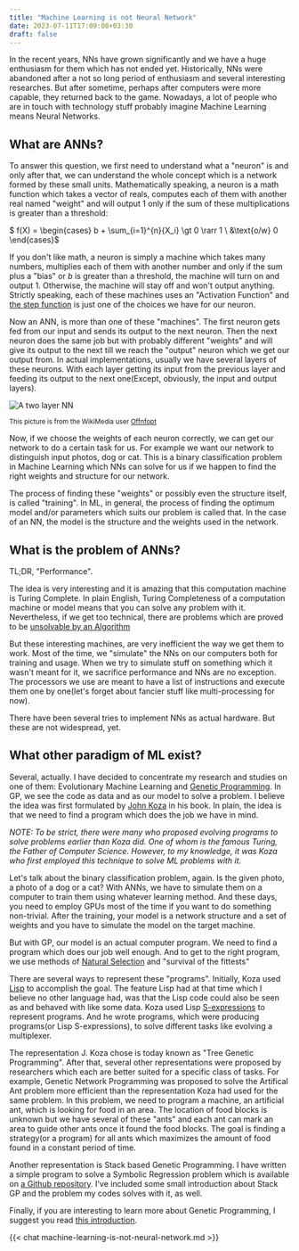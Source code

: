 ```yaml
---
title: "Machine Learning is not Neural Network"
date: 2023-07-11T17:09:08+03:30
draft: false 
---
```


In the recent years, NNs have grown significantly and we have a huge enthusiasm for them which has not ended yet. Historically, NNs were abandoned after a not so long period of enthusiasm and several interesting researches. But after sometime, perhaps after computers were more capable, they returned back to the game. Nowadays, a lot of people who are in touch with technology stuff probably imagine Machine Learning means Neural Networks.

## What are ANNs?

To answer this question, we first need to understand what a "neuron" is and only after that, we can understand the whole concept which is a network formed by these small units. Mathematically speaking, a neuron is a math function which takes a vector of reals, computes each of them with another real named "weight" and will output 1 only if the sum of these multiplications is greater than a threshold:

$ f(X) = \begin{cases}
  b + \sum_{i=1}^{n}{X_i} \gt 0 \rarr 1 \\
  &\text{o/w} 0
\end{cases}$

If you don't like math, a neuron is simply a machine which takes many numbers, multiplies each of them with another number and only if the sum plus a "bias" or $b$ is greater than a threshold, the machine will turn on and output $1$. Otherwise, the machine will stay off and won't output anything. Strictly speaking, each of these machines uses an "Activation Function" and [the step function](https://en.wikipedia.org/wiki/Step_function) is just one of the choices we have for our neuron.

Now an ANN, is more than one of these "machines". The first neuron gets fed from our input and sends its output to the next neuron. Then the next neuron does the same job but with probably different "weights" and will give its output to the next till we reach the "output" neuron which we get our output from. In actual implementations, usually we have several layers of these neurons. With each layer getting its input from the previous layer and feeding its output to the next one(Except, obviously, the input and output layers).

![A two layer NN](https://upload.wikimedia.org/wikipedia/commons/0/00/Multi-Layer_Neural_Network-Vector-Blank.svg)

<sup>This picture is from the WikiMedia user [Offnfopt](https://commons.wikimedia.org/wiki/File:Multi-Layer_Neural_Network-Vector-Blank.svg)</sup>

Now, if we choose the weights of each neuron correctly, we can get our network to do a certain task for us. For example we want our network to distinguish input photos, dog or cat. This is a binary classification problem in Machine Learning which NNs can solve for us if we happen to find the right weights and structure for our network.

The process of finding these "weights" or possibly even the structure itself, is called "training". In ML, in general, the process of finding the optimum model and/or parameters which suits our problem is called that. In the case of an NN, the model is the structure and the weights used in the network.

## What is the problem of ANNs?

TL;DR, "Performance".

The idea is very interesting and it is amazing that this computation machine is Turing Complete. In plain English, Turing Completeness of a computation machine or model means that you can solve any problem with it. Nevertheless, if we get too technical, there are problems which are proved to be [unsolvable by an Algorithm](https://en.wikipedia.org/wiki/Undecidable_problem)

But these interesting machines, are very inefficient the way we get them to work. Most of the time, we "simulate" the NNs on our computers both for training and usage. When we try to simulate stuff on something which it wasn't meant for it, we sacrifice performance and NNs are no exception. The processors we use are meant to have a list of instructions and execute them one by one(let's forget about fancier stuff like multi-processing for now).

There have been several tries to implement NNs as actual hardware. But these are not widespread, yet.

## What other paradigm of ML exist?

Several, actually. I have decided to concentrate my research and studies on one of them: Evolutionary Machine Learning and [Genetic Programming](https://en.wikipedia.org/wiki/Genetic_programming). In GP, we see the code as data and as our model to solve a problem. I believe the idea was first formulated by [John Koza](https://en.wikipedia.org/wiki/John_Koza) in his book. In plain, the idea is that we need to find a program which does the job we have in mind.

_NOTE: To be strict, there were many who proposed evolving programs to solve problems earlier than Koza did. One of whom is the famous Turing, the Father of Computer Science. However, to my knowledge, it was Koza who first employed this technique to solve ML problems with it._

Let's talk about the binary classification problem, again. Is the given photo, a photo of a dog or a cat? With ANNs, we have to simulate them on a computer to train them using whatever learning method. And these days, you need to employ GPUs most of the time if you want to do something non-trivial. After the training, your model is a network structure and a set of weights and you have to simulate the model on the target machine.

But with GP, our model is an actual computer program. We need to find a program which does our job well enough. And to get to the right program, we use methods of [Natural Selection](https://en.wikipedia.org/wiki/Natural_selection) and "survival of the fittests"

There are several ways to represent these "programs". Initially, Koza used [Lisp](https://en.wikipedia.org/wiki/Lisp_(programming_language)) to accomplish the goal. The feature Lisp had at that time which I believe no other language had, was that the Lisp code could also be seen as and behaved with like some data. Koza used Lisp [S-expressions](https://en.wikipedia.org/wiki/S-expression) to represent programs. And he wrote programs, which were producing programs(or Lisp S-expressions), to solve different tasks like evolving a multiplexer.

The representation J. Koza chose is today known as "Tree Genetic Programming". After that, several other representations were proposed by researchers which each are better suited for a specific class of tasks. For example, Genetic Network Programming was proposed to solve the Artifical Ant problem more efficient than the representation Koza had used for the same problem. In this problem, we need to program a machine, an artificial ant, which is looking for food in an area. The location of food blocks is unknown but we have several of these "ants" and each ant can mark an area to guide other ants once it found the food blocks. The goal is finding a strategy(or a program) for all ants which maximizes the amount of food found in a constant period of time.

Another representation is Stack based Genetic Programming. I have written a simple program to solve a Symbolic Regression problem which is available on [a Github repository](https://github.com/farooqkz/stack-gp-test). I've included some small introduction about Stack GP and the problem my codes solves with it, as well.

Finally, if you are interesting to learn more about Genetic Programming, I suggest you read [this introduction](https://alfagroup.csail.mit.edu/sites/default/files/documents/2015%20Genetic%20Programming.%20James%20McDermott%20and%20Una-May%20O%27Reilly.%20Handbook%20of%20Computational%20Intelligence%2C%202015.pdf).

{{< chat machine-learning-is-not-neural-network.md >}}
